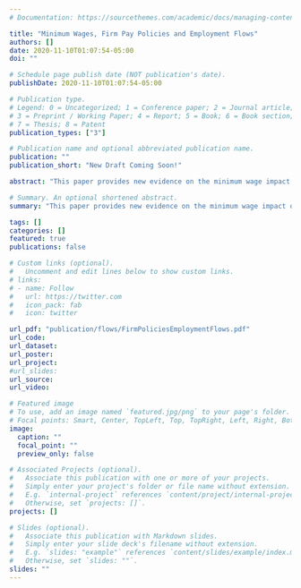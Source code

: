 ```yaml
---
# Documentation: https://sourcethemes.com/academic/docs/managing-content/

title: "Minimum Wages, Firm Pay Policies and Employment Flows"
authors: []
date: 2020-11-10T01:07:54-05:00
doi: ""

# Schedule page publish date (NOT publication's date).
publishDate: 2020-11-10T01:07:54-05:00

# Publication type.
# Legend: 0 = Uncategorized; 1 = Conference paper; 2 = Journal article;
# 3 = Preprint / Working Paper; 4 = Report; 5 = Book; 6 = Book section;
# 7 = Thesis; 8 = Patent
publication_types: ["3"]

# Publication name and optional abbreviated publication name.
publication: ""
publication_short: "New Draft Coming Soon!"

abstract: "This paper provides new evidence on the minimum wage impact on employment flows, using Costa Rica's distinctive occupation-based setting. I use administrative data from 2006-2017 to estimate firm-level minimum wage exposure and compute dynamic responses to the policy. Results indicate that firms increase their pay premiums in compliance with the policy. However, higher minimum wages have a negative and lasting effect on hiring rates and induce a temporary increase in separation rates. Job-to-job separation rates, on the contrary, decline after a minimum wage increase. I propose a wage-posting model with endogenous job creation to rationalize the results."

# Summary. An optional shortened abstract.
summary: "This paper provides new evidence on the minimum wage impact on employment flows, using Costa Rica's distinctive occupation-based setting. I use administrative data from 2006-2017 to estimate firm-level minimum wage exposure and compute dynamic responses to the policy. Results indicate that firms increase their pay premiums in compliance with the policy. However, higher minimum wages have a negative and lasting effect on hiring rates and induce a temporary increase in separation rates. Job-to-job separation rates, on the contrary, decline after a minimum wage increase. I propose a wage-posting model with endogenous job creation to rationalize the results."

tags: []
categories: []
featured: true
publications: false

# Custom links (optional).
#   Uncomment and edit lines below to show custom links.
# links:
# - name: Follow
#   url: https://twitter.com
#   icon_pack: fab
#   icon: twitter

url_pdf: "publication/flows/FirmPoliciesEmploymentFlows.pdf"
url_code:
url_dataset:
url_poster:
url_project:
#url_slides:
url_source:
url_video:

# Featured image
# To use, add an image named `featured.jpg/png` to your page's folder.
# Focal points: Smart, Center, TopLeft, Top, TopRight, Left, Right, BottomLeft, Bottom, BottomRight.
image:
  caption: ""
  focal_point: ""
  preview_only: false

# Associated Projects (optional).
#   Associate this publication with one or more of your projects.
#   Simply enter your project's folder or file name without extension.
#   E.g. `internal-project` references `content/project/internal-project/index.md`.
#   Otherwise, set `projects: []`.
projects: []

# Slides (optional).
#   Associate this publication with Markdown slides.
#   Simply enter your slide deck's filename without extension.
#   E.g. `slides: "example"` references `content/slides/example/index.md`.
#   Otherwise, set `slides: ""`.
slides: ""
---
```

